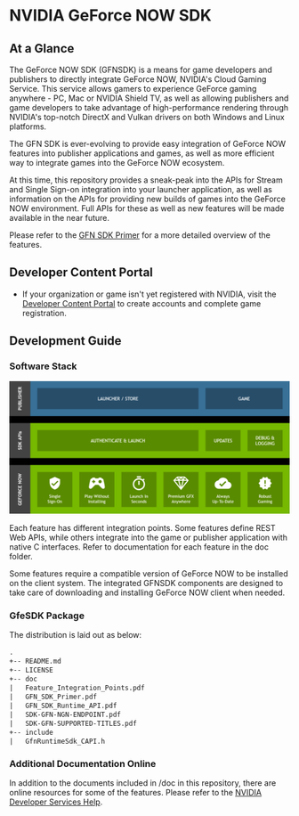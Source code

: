 # NVIDIA GeForce NOW SDK #

## At a Glance

The GeForce NOW SDK (GFNSDK) is a means for game developers and publishers to directly integrate GeForce NOW, NVIDIA's Cloud Gaming Service. This service allows gamers to experience GeForce gaming anywhere - PC, Mac or NVIDIA Shield TV, as well as allowing publishers and game developers to take advantage of high-performance rendering through NVIDIA's top-notch DirectX and Vulkan drivers on both Windows and Linux platforms. 

The GFN SDK is ever-evolving to provide easy integration of GeForce NOW features into publisher applications and games, as well as more efficient way to integrate games into the GeForce NOW ecosystem. 

At this time, this repository provides a sneak-peak into the APIs for Stream and Single Sign-on integration into your launcher application, as well as information on the APIs for providing new builds of games into the GeForce NOW environment. Full APIs for these as well as new features will be made available in the near future.

Please refer to the [GFN SDK Primer](./doc/GFN_SDK_Primer.pdf) for a more detailed overview of the features.

## Developer Content Portal

* If your organization or game isn't yet registered with NVIDIA, visit the [Developer Content Portal](https://portal-developer.nvidia.com/) to create accounts and complete game registration.

## Development Guide

### Software Stack

![Software Stack](./doc/img/software_stack.png)

Each feature has different integration points. Some features define REST Web APIs, while others integrate into the game or publisher application with native C interfaces. Refer to documentation for each feature in the doc folder.

Some features require a compatible version of GeForce NOW to be installed on the client system. The integrated GFNSDK components are designed to take care of downloading and installing GeForce NOW client when needed.

### GfeSDK Package

The distribution is laid out as below:
```
.
+-- README.md
+-- LICENSE
+-- doc
|   Feature_Integration_Points.pdf
|   GFN_SDK_Primer.pdf
|   GFN_SDK_Runtime_API.pdf
|   SDK-GFN-NGN-ENDPOINT.pdf
|   SDK-GFN-SUPPORTED-TITLES.pdf
+-- include
|   GfnRuntimeSdk_CAPI.h
```

### Additional Documentation Online

In addition to the documents included in /doc in this repository, there are online resources for some of the features. Please refer to the [NVIDIA Developer Services Help](https://portal-developer.nvidia.com/help/).


